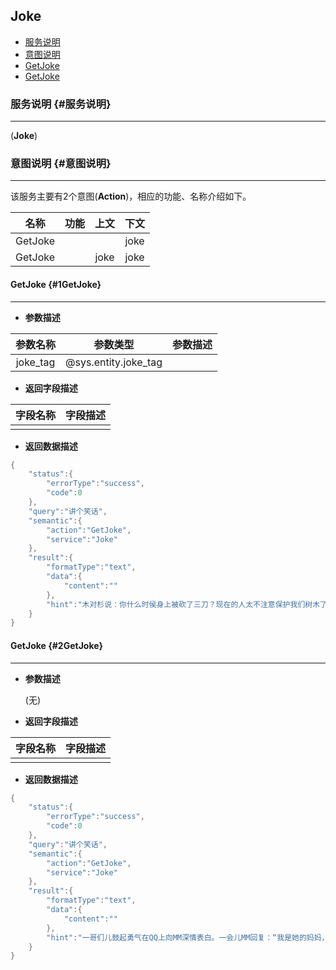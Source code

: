 ## Joke

* [服务说明](#服务说明)
* [意图说明](#意图说明)
 * [GetJoke](#1GetJoke)
 * [GetJoke](#2GetJoke)

### 服务说明 {#服务说明}

---

\(**Joke**\)

### 意图说明 {#意图说明}

---

该服务主要有2个意图\(**Action**\)，相应的功能、名称介绍如下。

| 名称 | 功能 | 上文 | 下文 |
| :---: | :---: | :---: | :---: |
| GetJoke |  |  | joke |
| GetJoke |  | joke | joke |

#### GetJoke {#1GetJoke}

---

* **参数描述**

| 参数名称 | 参数类型 | 参数描述 |
| :---: | :---: | :---: |
| joke_tag | @sys.entity.joke_tag |  ||

* **返回字段描述**

| 字段名称 | 字段描述 |
| :---: | :---: |
|  |  ||

* **返回数据描述**

```go
{
    "status":{
        "errorType":"success",
        "code":0
    },
    "query":"讲个笑话",
    "semantic":{
        "action":"GetJoke",
        "service":"Joke"
    },
    "result":{
        "formatType":"text",
        "data":{
            "content":""
        },
        "hint":"木对杉说：你什么时侯身上被砍了三刀？现在的人太不注意保护我们树木了。"
    }
}

```

#### GetJoke {#2GetJoke}

---

* **参数描述**

  \(无\)

* **返回字段描述**

| 字段名称 | 字段描述 |
| :---: | :---: |
|  |  ||

* **返回数据描述**

```go
{
    "status":{
        "errorType":"success",
        "code":0
    },
    "query":"讲个笑话",
    "semantic":{
        "action":"GetJoke",
        "service":"Joke"
    },
    "result":{
        "formatType":"text",
        "data":{
            "content":""
        },
        "hint":"一哥们儿鼓起勇气在QQ上向MM深情表白。一会儿MM回复：“我是她的妈妈，我是来偷菜的。”"
    }
}

```


